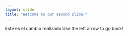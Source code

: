 ```yaml
---
layout: slide
title: "Welcome to our second slide!"
---
```

Este es el cambio realizado
Use the left arrow to go back!
